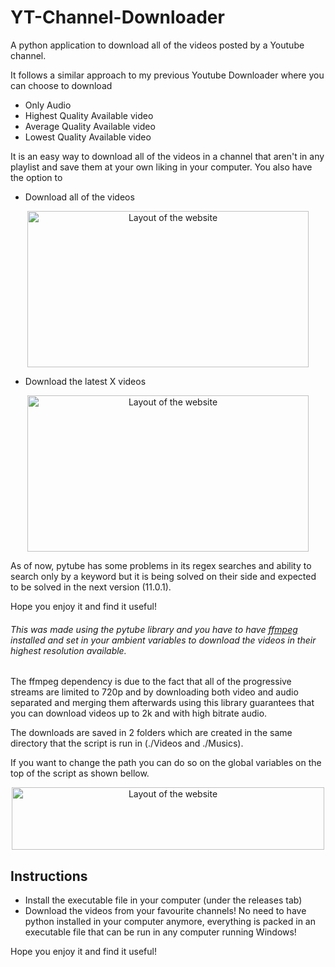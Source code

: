 # YT-Channel-Downloader
A python application to download all of the videos posted by a Youtube channel.

It follows a similar approach to my previous Youtube Downloader where you can choose to download
* Only Audio
* Highest Quality Available video
* Average Quality Available video
* Lowest Quality Available video

It is an easy way to download all of the videos in a channel that aren't in any playlist and save them at your own liking in your computer.
You also have the option to 
* Download all of the videos
<p align="center">
       <img src="https://i.imgur.com/8rPhvgg.gif" width="450" height="250" alt="Layout of the website">
</p> 

* Download the latest X videos
<p align="center">
       <img src="https://i.imgur.com/6q7BiWA.gif" width="450" height="250" alt="Layout of the website">
</p> 

As of now, pytube has some problems in its regex searches and ability to search only by a keyword but it is being solved on their side and expected to be solved in the next version (11.0.1).

Hope you enjoy it and find it useful!

###### This was made using the pytube library and you have to have <a href=https://www.ffmpeg.org/>ffmpeg</a> installed and set in your ambient variables to download the videos in their highest resolution available.


The ffmpeg dependency is due to the fact that all of the progressive streams are limited to 720p and by downloading both video and audio separated and merging them afterwards using this library guarantees that you can download videos up to 2k and with high bitrate audio.

The downloads are saved in 2 folders which are created in the same directory that the script is run in (./Videos and ./Musics). 

If you want to change the path you can do so on the global variables on the top of the script as shown bellow.

<p align="center">
       <img src="https://i.imgur.com/rP3uzLh.png" width="500" height="100" alt="Layout of the website">
</p>

## Instructions
* Install the executable file in your computer (under the releases tab)
* Download the videos from your favourite channels!
No need to have python installed in your computer anymore, everything is packed in an executable file that can be run in any computer running Windows!

Hope you enjoy it and find it useful!


